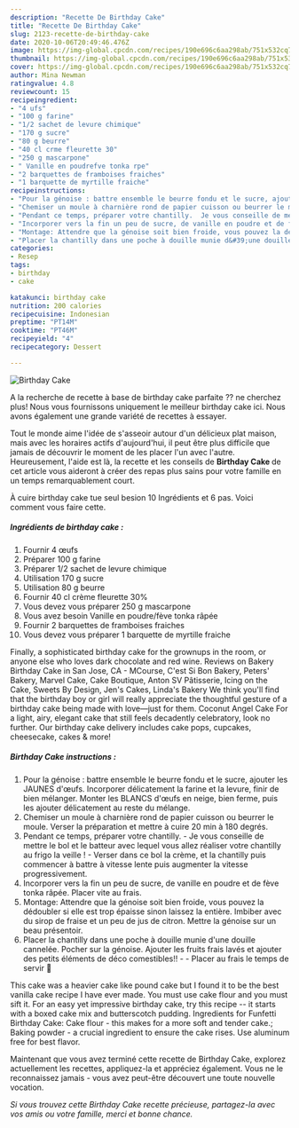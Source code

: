 ```yaml
---
description: "Recette De Birthday Cake"
title: "Recette De Birthday Cake"
slug: 2123-recette-de-birthday-cake
date: 2020-10-06T20:49:46.476Z
image: https://img-global.cpcdn.com/recipes/190e696c6aa298ab/751x532cq70/birthday-cake-photo-principale-de-la-recette.jpg
thumbnail: https://img-global.cpcdn.com/recipes/190e696c6aa298ab/751x532cq70/birthday-cake-photo-principale-de-la-recette.jpg
cover: https://img-global.cpcdn.com/recipes/190e696c6aa298ab/751x532cq70/birthday-cake-photo-principale-de-la-recette.jpg
author: Mina Newman
ratingvalue: 4.8
reviewcount: 15
recipeingredient:
- "4 ufs"
- "100 g farine"
- "1/2 sachet de levure chimique"
- "170 g sucre"
- "80 g beurre"
- "40 cl crme fleurette 30"
- "250 g mascarpone"
- " Vanille en poudrefve tonka rpe"
- "2 barquettes de framboises fraiches"
- "1 barquette de myrtille fraiche"
recipeinstructions:
- "Pour la génoise : battre ensemble le beurre fondu et le sucre, ajouter les JAUNES d&#39;œufs. Incorporer délicatement la farine et la levure, finir de bien mélanger. Monter les BLANCS d&#39;œufs en neige, bien ferme, puis les ajouter délicatement au reste du mélange."
- "Chemiser un moule à charnière rond de papier cuisson ou beurrer le moule. Verser la préparation et mettre à cuire 20 min à 180 degrés."
- "Pendant ce temps, préparer votre chantilly.  Je vous conseille de mettre le bol et le batteur avec lequel vous allez réaliser votre chantilly au frigo la veille !  Verser dans ce bol la crème, et la chantilly puis commencer à battre à vitesse lente puis augmenter la vitesse progressivement."
- "Incorporer vers la fin un peu de sucre, de vanille en poudre et de fève tonka râpée. Placer vite au frais."
- "Montage: Attendre que la génoise soit bien froide, vous pouvez la dédoubler si elle est trop épaisse sinon laissez la entière. Imbiber avec du sirop de fraise et un peu de jus de citron. Mettre la génoise sur un beau présentoir."
- "Placer la chantilly dans une poche à douille munie d&#39;une douille cannelée. Pocher sur la génoise. Ajouter les fruits frais lavés et ajouter des petits éléments de déco comestibles!!  Placer au frais le temps de servir 🎂"
categories:
- Resep
tags:
- birthday
- cake

katakunci: birthday cake 
nutrition: 200 calories
recipecuisine: Indonesian
preptime: "PT14M"
cooktime: "PT46M"
recipeyield: "4"
recipecategory: Dessert

---
```



![Birthday Cake](https://img-global.cpcdn.com/recipes/190e696c6aa298ab/751x532cq70/birthday-cake-photo-principale-de-la-recette.jpg)

A la recherche de recette à base de birthday cake parfaite ?? ne cherchez plus! Nous vous fournissons uniquement le meilleur birthday cake ici. Nous avons également une grande variété de recettes à essayer.

Tout le monde aime l'idée de s'asseoir autour d'un délicieux plat maison, mais avec les horaires actifs d'aujourd'hui, il peut être plus difficile que jamais de découvrir le moment de les placer l'un avec l'autre. Heureusement, l'aide est là, la recette et les conseils de <strong> Birthday Cake </strong> de cet article vous aideront à créer des repas plus sains pour votre famille en un temps remarquablement court.

<!--inarticleads1-->

À cuire birthday cake tue seul besion 10 Ingrédients et 6 pas. Voici comment vous faire cette.

##### Ingrédients de birthday cake :

1. Fournir 4 œufs
1. Préparer 100 g farine
1. Préparer 1/2 sachet de levure chimique
1. Utilisation 170 g sucre
1. Utilisation 80 g beurre
1. Fournir 40 cl crème fleurette 30%
1. Vous devez vous préparer 250 g mascarpone
1. Vous avez besoin  Vanille en poudre/fève tonka râpée
1. Fournir 2 barquettes de framboises fraiches
1. Vous devez vous préparer 1 barquette de myrtille fraiche


Finally, a sophisticated birthday cake for the grownups in the room, or anyone else who loves dark chocolate and red wine. Reviews on Bakery Birthday Cake in San Jose, CA - MCourse, C&#39;est Si Bon Bakery, Peters&#39; Bakery, Marvel Cake, Cake Boutique, Anton SV Pâtisserie, Icing on the Cake, Sweets By Design, Jen&#39;s Cakes, Linda&#39;s Bakery We think you&#39;ll find that the birthday boy or girl will really appreciate the thoughtful gesture of a birthday cake being made with love—just for them. Coconut Angel Cake For a light, airy, elegant cake that still feels decadently celebratory, look no further. Our birthday cake delivery includes cake pops, cupcakes, cheesecake, cakes &amp; more! 

<!--inarticleads2-->

##### Birthday Cake instructions :

1. Pour la génoise : battre ensemble le beurre fondu et le sucre, ajouter les JAUNES d&#39;œufs. Incorporer délicatement la farine et la levure, finir de bien mélanger. Monter les BLANCS d&#39;œufs en neige, bien ferme, puis les ajouter délicatement au reste du mélange.
1. Chemiser un moule à charnière rond de papier cuisson ou beurrer le moule. Verser la préparation et mettre à cuire 20 min à 180 degrés.
1. Pendant ce temps, préparer votre chantilly.  - Je vous conseille de mettre le bol et le batteur avec lequel vous allez réaliser votre chantilly au frigo la veille !  - Verser dans ce bol la crème, et la chantilly puis commencer à battre à vitesse lente puis augmenter la vitesse progressivement.
1. Incorporer vers la fin un peu de sucre, de vanille en poudre et de fève tonka râpée. Placer vite au frais.
1. Montage: Attendre que la génoise soit bien froide, vous pouvez la dédoubler si elle est trop épaisse sinon laissez la entière. Imbiber avec du sirop de fraise et un peu de jus de citron. Mettre la génoise sur un beau présentoir.
1. Placer la chantilly dans une poche à douille munie d&#39;une douille cannelée. Pocher sur la génoise. Ajouter les fruits frais lavés et ajouter des petits éléments de déco comestibles!! -  - Placer au frais le temps de servir 🎂


This cake was a heavier cake like pound cake but I found it to be the best vanilla cake recipe I have ever made. You must use cake flour and you must sift it. For an easy yet impressive birthday cake, try this recipe -- it starts with a boxed cake mix and butterscotch pudding. Ingredients for Funfetti Birthday Cake: Cake flour - this makes for a more soft and tender cake.; Baking powder - a crucial ingredient to ensure the cake rises. Use aluminum free for best flavor. 

<!--inarticleads1-->

<p>
Maintenant que vous avez terminé cette recette de Birthday Cake, explorez actuellement les recettes, appliquez-la et appréciez également. Vous ne le reconnaissez jamais - vous avez peut-être découvert une toute nouvelle vocation.
</p>

<p>
<i>Si vous trouvez cette Birthday Cake recette précieuse, partagez-la avec vos amis ou votre famille, merci et bonne chance.</i>
</p>
